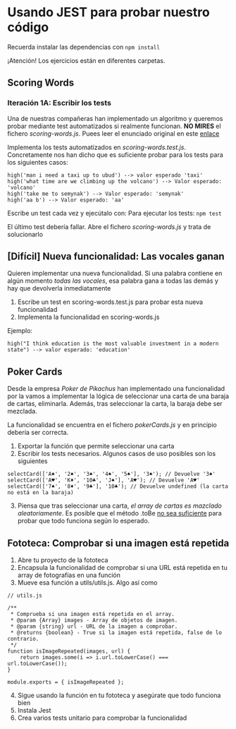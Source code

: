 # Usando JEST para probar nuestro código

Recuerda instalar las dependencias con 
`npm install`

¡Atención! Los ejercicios están en diferentes carpetas.


## Scoring Words

### Iteración 1A: Escribir los tests

Una de nuestras compañeras han implementado un algoritmo  y queremos probar mediante test automatizados si realmente funcionan. **NO MIRES** el fichero _scoring-words.js_. Puees leer el enunciado original en este [enlace](https://www.codewars.com/kata/57eb8fcdf670e99d9b000272) 

Implementa los tests automatizados en _scoring-words.test.js_. Concretamente nos han dicho que es suficiente probar para los tests para los siguientes casos:

```
high('man i need a taxi up to ubud') --> valor esperado 'taxi'
high('what time are we climbing up the volcano') --> Valor esperado: 'volcano'
high('take me to semynak') --> Valor esperado: 'semynak'
high('aa b') --> Valor esperado: 'aa'
```

Escribe un test cada vez y ejecútalo con: 
Para ejecutar los tests:
`npm test`

El último test debería fallar. Abre el fichero _scoring-words.js_ y trata de solucionarlo

## [Difícil] Nueva funcionalidad: Las vocales ganan

Quieren implementar una nueva funcionalidad. Si una palabra contiene en algún momento *todas las vocales*, esa palabra gana a todas las demás y hay que devolverla inmediatamente

1. Escribe un test en scoring-words.test.js para probar esta nueva funcionalidad
2. Implementa la funcionalidad en scoring-words.js

Ejemplo:

`high("I think education is the most valuable investment in a modern state") --> valor esperado: 'education'` 


## Poker Cards

Desde la empresa _Poker de Pikachus_ han implementado una funcionalidad por la vamos a implementar la lógica de seleccionar una carta de una baraja de cartas, eliminarla. Además, tras seleccionar la carta, la baraja debe ser mezclada.

La funcionalidad se encuentra en el fichero _pokerCards.js_ y en principio debería ser correcta. 

1. Exportar la función que permite seleccionar una carta
2. Escribir los tests necesarios.  Algunos casos de uso posibles son los siguientes

```
selectCard(['A♠', '2♠', '3♠', '4♠', '5♠'], '3♠'); // Devuelve '3♠'
selectCard(['A♥', 'K♦', '10♣', 'J♠'], 'A♥'); // Devuelve 'A♥'
selectCard(['7♠', '8♦', '9♣'], '10♣'); // Devuelve undefined (la carta no está en la baraja)

```

3. Piensa que tras seleccionar una carta, _el array de cartas es mazclado aleatoriamente_. Es posible que el método .toBe [no sea suficiente](https://jestjs.io/es-ES/docs/next/expect#tocontainitem) para probar que todo funciona según lo esperado.

## Fototeca: Comprobar si una imagen está repetida

1. Abre tu proyecto de la fototeca
2. Encapsula la funcionalidad de comprobar si una URL está repetida en tu array de fotografías en una función
3. Mueve esa función a utils/utils.js. Algo así como

```
// utils.js

/**
 * Comprueba si una imagen está repetida en el array.
 * @param {Array} images - Array de objetos de imagen.
 * @param {string} url - URL de la imagen a comprobar.
 * @returns {boolean} - True si la imagen está repetida, false de lo contrario.
 */
function isImageRepeated(images, url) {
    return images.some(i => i.url.toLowerCase() === url.toLowerCase());
}

module.exports = { isImageRepeated };

```
4. Sigue usando la función en tu fototeca y asegúrate que todo funciona bien
5. Instala Jest
6. Crea varios tests unitario para comprobar la funcionalidad